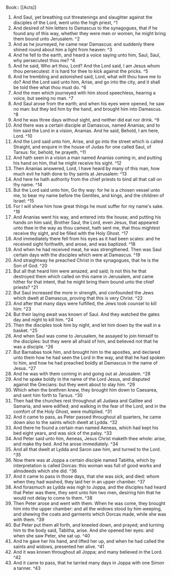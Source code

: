  Book:: [[Acts]]
 1. And Saul, yet breathing out threatenings and slaughter against the disciples of the Lord, went unto the high priest, ^1
 2. And desired of him letters to Damascus to the synagogues, that if he found any of this way, whether they were men or women, he might bring them bound unto Jerusalem. ^2
 3. And as he journeyed, he came near Damascus: and suddenly there shined round about him a light from heaven: ^3
 4. And he fell to the earth, and heard a voice saying unto him, Saul, Saul, why persecutest thou me? ^4
 5. And he said, Who art thou, Lord? And the Lord said, I am Jesus whom thou persecutest: it is hard for thee to kick against the pricks. ^5
 6. And he trembling and astonished said, Lord, what wilt thou have me to do? And the Lord said unto him, Arise, and go into the city, and it shall be told thee what thou must do. ^6
 7. And the men which journeyed with him stood speechless, hearing a voice, but seeing no man. ^7
 8. And Saul arose from the earth; and when his eyes were opened, he saw no man: but they led him by the hand, and brought him into Damascus. ^8
 9. And he was three days without sight, and neither did eat nor drink. ^9
 10. And there was a certain disciple at Damascus, named Ananias; and to him said the Lord in a vision, Ananias. And he said, Behold, I am here, Lord. ^10
 11. And the Lord said unto him, Arise, and go into the street which is called Straight, and enquire in the house of Judas for one called Saul, of Tarsus: for, behold, he prayeth, ^11
 12. And hath seen in a vision a man named Ananias coming in, and putting his hand on him, that he might receive his sight. ^12
 13. Then Ananias answered, Lord, I have heard by many of this man, how much evil he hath done to thy saints at Jerusalem: ^13
 14. And here he hath authority from the chief priests to bind all that call on thy name. ^14
 15. But the Lord said unto him, Go thy way: for he is a chosen vessel unto me, to bear my name before the Gentiles, and kings, and the children of Israel: ^15
 16. For I will shew him how great things he must suffer for my name's sake. ^16
 17. And Ananias went his way, and entered into the house; and putting his hands on him said, Brother Saul, the Lord, even Jesus, that appeared unto thee in the way as thou camest, hath sent me, that thou mightest receive thy sight, and be filled with the Holy Ghost. ^17
 18. And immediately there fell from his eyes as it had been scales: and he received sight forthwith, and arose, and was baptized. ^18
 19. And when he had received meat, he was strengthened. Then was Saul certain days with the disciples which were at Damascus. ^19
 20. And straightway he preached Christ in the synagogues, that he is the Son of God. ^20
 21. But all that heard him were amazed, and said; Is not this he that destroyed them which called on this name in Jerusalem, and came hither for that intent, that he might bring them bound unto the chief priests? ^21
 22. But Saul increased the more in strength, and confounded the Jews which dwelt at Damascus, proving that this is very Christ. ^22
 23. And after that many days were fulfilled, the Jews took counsel to kill him: ^23
 24. But their laying await was known of Saul. And they watched the gates day and night to kill him. ^24
 25. Then the disciples took him by night, and let him down by the wall in a basket. ^25
 26. And when Saul was come to Jerusalem, he assayed to join himself to the disciples: but they were all afraid of him, and believed not that he was a disciple. ^26
 27. But Barnabas took him, and brought him to the apostles, and declared unto them how he had seen the Lord in the way, and that he had spoken to him, and how he had preached boldly at Damascus in the name of Jesus. ^27
 28. And he was with them coming in and going out at Jerusalem. ^28
 29. And he spake boldly in the name of the Lord Jesus, and disputed against the Grecians: but they went about to slay him. ^29
 30. Which when the brethren knew, they brought him down to Caesarea, and sent him forth to Tarsus. ^30
 31. Then had the churches rest throughout all Judaea and Galilee and Samaria, and were edified; and walking in the fear of the Lord, and in the comfort of the Holy Ghost, were multiplied. ^31
 32. And it came to pass, as Peter passed throughout all quarters, he came down also to the saints which dwelt at Lydda. ^32
 33. And there he found a certain man named Aeneas, which had kept his bed eight years, and was sick of the palsy. ^33
 34. And Peter said unto him, Aeneas, Jesus Christ maketh thee whole: arise, and make thy bed. And he arose immediately. ^34
 35. And all that dwelt at Lydda and Saron saw him, and turned to the Lord. ^35
 36. Now there was at Joppa a certain disciple named Tabitha, which by interpretation is called Dorcas: this woman was full of good works and almsdeeds which she did. ^36
 37. And it came to pass in those days, that she was sick, and died: whom when they had washed, they laid her in an upper chamber. ^37
 38. And forasmuch as Lydda was nigh to Joppa, and the disciples had heard that Peter was there, they sent unto him two men, desiring him that he would not delay to come to them. ^38
 39. Then Peter arose and went with them. When he was come, they brought him into the upper chamber: and all the widows stood by him weeping, and shewing the coats and garments which Dorcas made, while she was with them. ^39
 40. But Peter put them all forth, and kneeled down, and prayed; and turning him to the body said, Tabitha, arise. And she opened her eyes: and when she saw Peter, she sat up. ^40
 41. And he gave her his hand, and lifted her up, and when he had called the saints and widows, presented her alive. ^41
 42. And it was known throughout all Joppa; and many believed in the Lord. ^42
 43. And it came to pass, that he tarried many days in Joppa with one Simon a tanner. ^43
